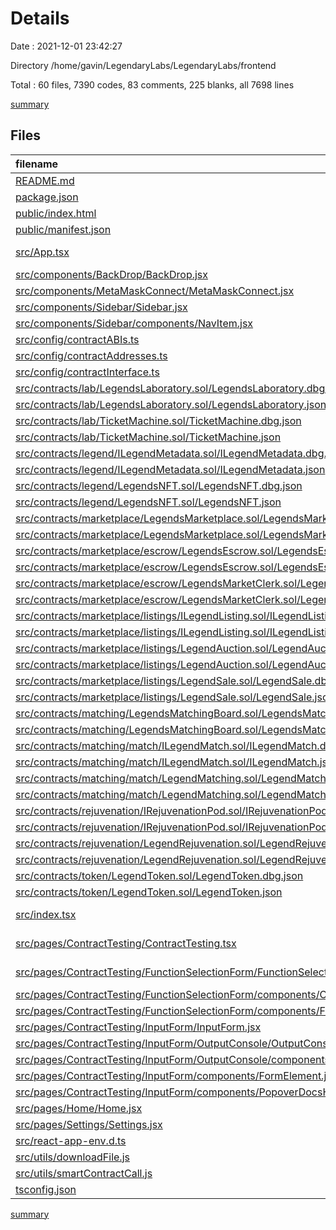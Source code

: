# Details

Date : 2021-12-01 23:42:27

Directory /home/gavin/LegendaryLabs/LegendaryLabs/frontend

Total : 60 files,  7390 codes, 83 comments, 225 blanks, all 7698 lines

[summary](results.md)

## Files
| filename | language | code | comment | blank | total |
| :--- | :--- | ---: | ---: | ---: | ---: |
| [README.md](/README.md) | Markdown | 26 | 0 | 21 | 47 |
| [package.json](/package.json) | JSON | 34 | 24 | 0 | 58 |
| [public/index.html](/public/index.html) | HTML | 20 | 23 | 1 | 44 |
| [public/manifest.json](/public/manifest.json) | JSON | 25 | 0 | 1 | 26 |
| [src/App.tsx](/src/App.tsx) | TypeScript React | 29 | 0 | 4 | 33 |
| [src/components/BackDrop/BackDrop.jsx](/src/components/BackDrop/BackDrop.jsx) | JavaScript | 19 | 0 | 3 | 22 |
| [src/components/MetaMaskConnect/MetaMaskConnect.jsx](/src/components/MetaMaskConnect/MetaMaskConnect.jsx) | JavaScript | 82 | 0 | 12 | 94 |
| [src/components/Sidebar/Sidebar.jsx](/src/components/Sidebar/Sidebar.jsx) | JavaScript | 69 | 1 | 10 | 80 |
| [src/components/Sidebar/components/NavItem.jsx](/src/components/Sidebar/components/NavItem.jsx) | JavaScript | 37 | 0 | 2 | 39 |
| [src/config/contractABIs.ts](/src/config/contractABIs.ts) | TypeScript | 14 | 0 | 2 | 16 |
| [src/config/contractAddresses.ts](/src/config/contractAddresses.ts) | TypeScript | 7 | 0 | 3 | 10 |
| [src/config/contractInterface.ts](/src/config/contractInterface.ts) | TypeScript | 101 | 11 | 18 | 130 |
| [src/contracts/lab/LegendsLaboratory.sol/LegendsLaboratory.dbg.json](/src/contracts/lab/LegendsLaboratory.sol/LegendsLaboratory.dbg.json) | JSON | 4 | 0 | 1 | 5 |
| [src/contracts/lab/LegendsLaboratory.sol/LegendsLaboratory.json](/src/contracts/lab/LegendsLaboratory.sol/LegendsLaboratory.json) | JSON | 1,171 | 0 | 1 | 1,172 |
| [src/contracts/lab/TicketMachine.sol/TicketMachine.dbg.json](/src/contracts/lab/TicketMachine.sol/TicketMachine.dbg.json) | JSON | 4 | 0 | 1 | 5 |
| [src/contracts/lab/TicketMachine.sol/TicketMachine.json](/src/contracts/lab/TicketMachine.sol/TicketMachine.json) | JSON | 278 | 0 | 1 | 279 |
| [src/contracts/legend/ILegendMetadata.sol/ILegendMetadata.dbg.json](/src/contracts/legend/ILegendMetadata.sol/ILegendMetadata.dbg.json) | JSON | 4 | 0 | 1 | 5 |
| [src/contracts/legend/ILegendMetadata.sol/ILegendMetadata.json](/src/contracts/legend/ILegendMetadata.sol/ILegendMetadata.json) | JSON | 193 | 0 | 1 | 194 |
| [src/contracts/legend/LegendsNFT.sol/LegendsNFT.dbg.json](/src/contracts/legend/LegendsNFT.sol/LegendsNFT.dbg.json) | JSON | 4 | 0 | 1 | 5 |
| [src/contracts/legend/LegendsNFT.sol/LegendsNFT.json](/src/contracts/legend/LegendsNFT.sol/LegendsNFT.json) | JSON | 950 | 0 | 1 | 951 |
| [src/contracts/marketplace/LegendsMarketplace.sol/LegendsMarketplace.dbg.json](/src/contracts/marketplace/LegendsMarketplace.sol/LegendsMarketplace.dbg.json) | JSON | 4 | 0 | 1 | 5 |
| [src/contracts/marketplace/LegendsMarketplace.sol/LegendsMarketplace.json](/src/contracts/marketplace/LegendsMarketplace.sol/LegendsMarketplace.json) | JSON | 715 | 0 | 1 | 716 |
| [src/contracts/marketplace/escrow/LegendsEscrow.sol/LegendsEscrow.dbg.json](/src/contracts/marketplace/escrow/LegendsEscrow.sol/LegendsEscrow.dbg.json) | JSON | 4 | 0 | 1 | 5 |
| [src/contracts/marketplace/escrow/LegendsEscrow.sol/LegendsEscrow.json](/src/contracts/marketplace/escrow/LegendsEscrow.sol/LegendsEscrow.json) | JSON | 365 | 0 | 1 | 366 |
| [src/contracts/marketplace/escrow/LegendsMarketClerk.sol/LegendsMarketClerk.dbg.json](/src/contracts/marketplace/escrow/LegendsMarketClerk.sol/LegendsMarketClerk.dbg.json) | JSON | 4 | 0 | 1 | 5 |
| [src/contracts/marketplace/escrow/LegendsMarketClerk.sol/LegendsMarketClerk.json](/src/contracts/marketplace/escrow/LegendsMarketClerk.sol/LegendsMarketClerk.json) | JSON | 73 | 0 | 1 | 74 |
| [src/contracts/marketplace/listings/ILegendListing.sol/ILegendListing.dbg.json](/src/contracts/marketplace/listings/ILegendListing.sol/ILegendListing.dbg.json) | JSON | 4 | 0 | 1 | 5 |
| [src/contracts/marketplace/listings/ILegendListing.sol/ILegendListing.json](/src/contracts/marketplace/listings/ILegendListing.sol/ILegendListing.json) | JSON | 120 | 0 | 1 | 121 |
| [src/contracts/marketplace/listings/LegendAuction.sol/LegendAuction.dbg.json](/src/contracts/marketplace/listings/LegendAuction.sol/LegendAuction.dbg.json) | JSON | 4 | 0 | 1 | 5 |
| [src/contracts/marketplace/listings/LegendAuction.sol/LegendAuction.json](/src/contracts/marketplace/listings/LegendAuction.sol/LegendAuction.json) | JSON | 360 | 0 | 1 | 361 |
| [src/contracts/marketplace/listings/LegendSale.sol/LegendSale.dbg.json](/src/contracts/marketplace/listings/LegendSale.sol/LegendSale.dbg.json) | JSON | 4 | 0 | 1 | 5 |
| [src/contracts/marketplace/listings/LegendSale.sol/LegendSale.json](/src/contracts/marketplace/listings/LegendSale.sol/LegendSale.json) | JSON | 238 | 0 | 1 | 239 |
| [src/contracts/matching/LegendsMatchingBoard.sol/LegendsMatchingBoard.dbg.json](/src/contracts/matching/LegendsMatchingBoard.sol/LegendsMatchingBoard.dbg.json) | JSON | 4 | 0 | 1 | 5 |
| [src/contracts/matching/LegendsMatchingBoard.sol/LegendsMatchingBoard.json](/src/contracts/matching/LegendsMatchingBoard.sol/LegendsMatchingBoard.json) | JSON | 380 | 0 | 1 | 381 |
| [src/contracts/matching/match/ILegendMatch.sol/ILegendMatch.dbg.json](/src/contracts/matching/match/ILegendMatch.sol/ILegendMatch.dbg.json) | JSON | 4 | 0 | 1 | 5 |
| [src/contracts/matching/match/ILegendMatch.sol/ILegendMatch.json](/src/contracts/matching/match/ILegendMatch.sol/ILegendMatch.json) | JSON | 138 | 0 | 1 | 139 |
| [src/contracts/matching/match/LegendMatching.sol/LegendMatching.dbg.json](/src/contracts/matching/match/LegendMatching.sol/LegendMatching.dbg.json) | JSON | 4 | 0 | 1 | 5 |
| [src/contracts/matching/match/LegendMatching.sol/LegendMatching.json](/src/contracts/matching/match/LegendMatching.sol/LegendMatching.json) | JSON | 283 | 0 | 1 | 284 |
| [src/contracts/rejuvenation/IRejuvenationPod.sol/IRejuvenationPod.dbg.json](/src/contracts/rejuvenation/IRejuvenationPod.sol/IRejuvenationPod.dbg.json) | JSON | 4 | 0 | 1 | 5 |
| [src/contracts/rejuvenation/IRejuvenationPod.sol/IRejuvenationPod.json](/src/contracts/rejuvenation/IRejuvenationPod.sol/IRejuvenationPod.json) | JSON | 148 | 0 | 1 | 149 |
| [src/contracts/rejuvenation/LegendRejuvenation.sol/LegendRejuvenation.dbg.json](/src/contracts/rejuvenation/LegendRejuvenation.sol/LegendRejuvenation.dbg.json) | JSON | 4 | 0 | 1 | 5 |
| [src/contracts/rejuvenation/LegendRejuvenation.sol/LegendRejuvenation.json](/src/contracts/rejuvenation/LegendRejuvenation.sol/LegendRejuvenation.json) | JSON | 329 | 0 | 1 | 330 |
| [src/contracts/token/LegendToken.sol/LegendToken.dbg.json](/src/contracts/token/LegendToken.sol/LegendToken.dbg.json) | JSON | 4 | 0 | 1 | 5 |
| [src/contracts/token/LegendToken.sol/LegendToken.json](/src/contracts/token/LegendToken.sol/LegendToken.json) | JSON | 411 | 0 | 1 | 412 |
| [src/index.tsx](/src/index.tsx) | TypeScript React | 12 | 3 | 3 | 18 |
| [src/pages/ContractTesting/ContractTesting.tsx](/src/pages/ContractTesting/ContractTesting.tsx) | TypeScript React | 23 | 0 | 4 | 27 |
| [src/pages/ContractTesting/FunctionSelectionForm/FunctionSelectionForm.tsx](/src/pages/ContractTesting/FunctionSelectionForm/FunctionSelectionForm.tsx) | TypeScript React | 45 | 0 | 5 | 50 |
| [src/pages/ContractTesting/FunctionSelectionForm/components/ContractFunctions.jsx](/src/pages/ContractTesting/FunctionSelectionForm/components/ContractFunctions.jsx) | JavaScript | 69 | 2 | 10 | 81 |
| [src/pages/ContractTesting/FunctionSelectionForm/components/FormMenuHeader.jsx](/src/pages/ContractTesting/FunctionSelectionForm/components/FormMenuHeader.jsx) | JavaScript | 85 | 0 | 7 | 92 |
| [src/pages/ContractTesting/InputForm/InputForm.jsx](/src/pages/ContractTesting/InputForm/InputForm.jsx) | JavaScript | 127 | 13 | 33 | 173 |
| [src/pages/ContractTesting/InputForm/OutputConsole/OutputConsole.jsx](/src/pages/ContractTesting/InputForm/OutputConsole/OutputConsole.jsx) | JavaScript | 85 | 0 | 7 | 92 |
| [src/pages/ContractTesting/InputForm/OutputConsole/components/ConsoleButton.jsx](/src/pages/ContractTesting/InputForm/OutputConsole/components/ConsoleButton.jsx) | JavaScript | 21 | 0 | 3 | 24 |
| [src/pages/ContractTesting/InputForm/components/FormElement.jsx](/src/pages/ContractTesting/InputForm/components/FormElement.jsx) | JavaScript | 107 | 1 | 11 | 119 |
| [src/pages/ContractTesting/InputForm/components/PopoverDocsHeading.jsx](/src/pages/ContractTesting/InputForm/components/PopoverDocsHeading.jsx) | JavaScript | 64 | 4 | 12 | 80 |
| [src/pages/Home/Home.jsx](/src/pages/Home/Home.jsx) | JavaScript | 10 | 0 | 7 | 17 |
| [src/pages/Settings/Settings.jsx](/src/pages/Settings/Settings.jsx) | JavaScript | 10 | 0 | 4 | 14 |
| [src/react-app-env.d.ts](/src/react-app-env.d.ts) | TypeScript | 0 | 1 | 1 | 2 |
| [src/utils/downloadFile.js](/src/utils/downloadFile.js) | JavaScript | 9 | 0 | 3 | 12 |
| [src/utils/smartContractCall.js](/src/utils/smartContractCall.js) | JavaScript | 18 | 0 | 5 | 23 |
| [tsconfig.json](/tsconfig.json) | JSON | 26 | 0 | 1 | 27 |

[summary](results.md)